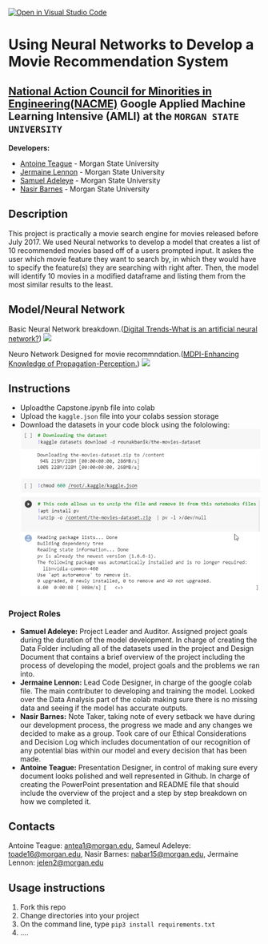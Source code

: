 [![Open in Visual Studio Code](https://classroom.github.com/assets/open-in-vscode-c66648af7eb3fe8bc4f294546bfd86ef473780cde1dea487d3c4ff354943c9ae.svg)](https://classroom.github.com/online_ide?assignment_repo_id=8127897&assignment_repo_type=AssignmentRepo)
<!--
Name of your teams' final project
-->
# Using Neural Networks to Develop a Movie Recommendation System

## [National Action Council for Minorities in Engineering(NACME)](https://www.nacme.org) Google Applied Machine Learning Intensive (AMLI) at the `MORGAN STATE UNIVERSITY`

<!--
List all of the members who developed the project and
link to each members respective GitHub profile
-->

**Developers:**
- [Antoine Teague](http://https://github.com/ATeague02 "Antoine Teague") - Morgan State University 
- [Jermaine Lennon](http://https://github.com/JermaineLennon "Jermaine Lennon") - Morgan State University 
- [Samuel Adeleye](http://https://github.com/toade16 "Samuel Adeleye") - Morgan State University 
- [Nasir Barnes](http://https://github.com/nasir-barnes1 "Nasir Barnes") - Morgan State University 

## Description
This project is practically a movie search engine for movies released before July 2017. We used Neural networks to develop a model that creates a list of 10 recommended movies based off of a users prompted input.  It askes the user which movie feature they want to search by, in which they would have to specify the feature(s) they are searching with right after. Then, the model will identify 10 movies in a modified dataframe and listing them from the most similar results to the least. 
## Model/Neural Network
Basic Neural Network breakdown.([Digital Trends-What is an artificial neural network?](http://https://www.digitaltrends.com/cool-tech/what-is-an-artificial-neural-network/ "Digital Trends-What is an artificial neural network?"))
[![](https://www.digitaltrends.com/wp-content/uploads/2017/11/artificial_neural_network_1.jpg?fit=791%2C388&p=1)](http://https://www.digitaltrends.com/wp-content/uploads/2017/11/artificial_neural_network_1.jpg?fit=791%2C388&p=1)


Neuro Network Designed for movie recommndation.([MDPI-Enhancing Knowledge of Propagation-Perception.](http://https://www.mdpi.com/2079-9292/11/4/547/htm "MDPI-Enhancing Knowledge of Propagation-Perception."))
[![](https://www.mdpi.com/electronics/electronics-11-00547/article_deploy/html/images/electronics-11-00547-g003-550.jpg)](https://www.mdpi.com/electronics/electronics-11-00547/article_deploy/html/images/electronics-11-00547-g003-550.jpg)

## Instructions
- Uploadthe Capstone.ipynb file into colab
- Upload the ```kaggle.json``` file into your colabs session storage
- Download the datasets in your code block using the fololowing:![](images/download01.png)



### Project Roles
- **Samuel Adeleye:** Project Leader and Auditor. Assigned project goals during the duration of the model development. In charge of creating the Data Folder including all of the datasets used in the project and Design Document that contains a brief overview of the project including the process of developing the model, project goals and the problems we ran into. 
- **Jermaine Lennon:** Lead Code Designer, in charge of the google colab file. The main contributer to developing and training the model. Looked over the Data Analysis part of the colab making sure there is no missing data and seeing if the model has accurate outputs.
- **Nasir Barnes:** Note Taker, taking note of every setback we have during our development process, the progress we made and any changes we decided to make as a group. Took care of our Ethical Considerations and Decision Log which includes documentation of our recognition of any potential bias within our model and every decision that has been made.
- **Antoine Teague:** Presentation Designer, in control of making sure every document looks polished and well represented in Github. In charge of creating the PowerPoint presentation and README file that should include the overview of the project and a step by step breakdown on how we completed it. 

## Contacts
Antoine Teague: antea1@morgan.edu,
Sameul Adeleye: toade16@morgan.edu,
Nasir Barnes: nabar15@morgan.edu,
Jermaine Lennon: jelen2@morgan.edu

## Usage instructions
<!--
Give details on how to install fork and install your project. You can get all of the python dependencies for your project by typing `pip3 freeze requirements.txt` on the system that runs your project. Add the generated `requirements.txt` to this repo.
-->
1. Fork this repo
2. Change directories into your project
3. On the command line, type `pip3 install requirements.txt`
4. ....
